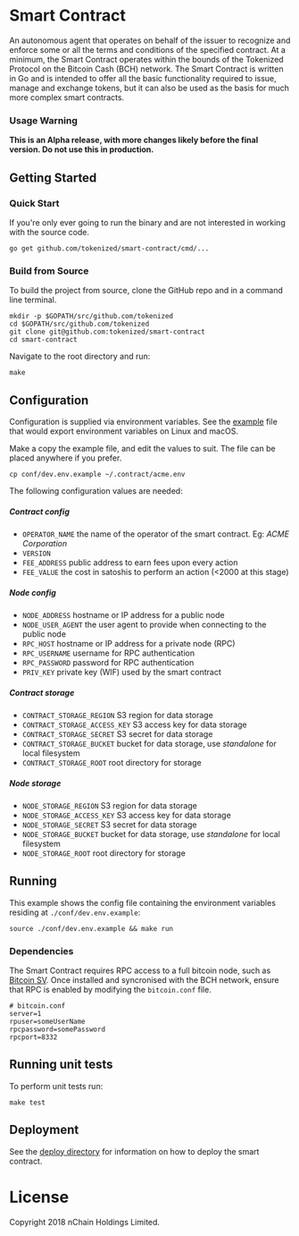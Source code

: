 # Smart Contract

An autonomous agent that operates on behalf of the issuer to recognize and enforce some or all the terms and conditions of the specified contract.  At a minimum, the Smart Contract operates within the bounds of the Tokenized Protocol on the Bitcoin Cash (BCH) network. The Smart Contract is written in Go and is intended to offer all the basic functionality required to issue, manage and exchange tokens, but it can also be used as the basis for much more complex smart contracts.

### Usage Warning

**This is an Alpha release, with more changes likely before the final version. Do not use this in production.**

## Getting Started

### Quick Start

If you're only ever going to run the binary and are not interested in
working with the source code.

    go get github.com/tokenized/smart-contract/cmd/...

### Build from Source

To build the project from source, clone the GitHub repo and in a command line terminal.

    mkdir -p $GOPATH/src/github.com/tokenized
    cd $GOPATH/src/github.com/tokenized
    git clone git@github.com:tokenized/smart-contract
    cd smart-contract

Navigate to the root directory and run:

    make

## Configuration

Configuration is supplied via environment variables. See the
[example](conf/dev.env.example) file that would export environment variables
on Linux and macOS.

Make a copy the example file, and edit the values to suit. The file can be placed anywhere if you prefer.

    cp conf/dev.env.example ~/.contract/acme.env

The following configuration values are needed:

##### Contract config

- `OPERATOR_NAME` the name of the operator of the smart contract. Eg: _ACME Corporation_
- `VERSION`
- `FEE_ADDRESS` public address to earn fees upon every action
- `FEE_VALUE` the cost in satoshis to perform an action (<2000 at this stage)

##### Node config

- `NODE_ADDRESS` hostname or IP address for a public node
- `NODE_USER_AGENT` the user agent to provide when connecting to the public node
- `RPC_HOST` hostname or IP address for a private node (RPC)
- `RPC_USERNAME` username for RPC authentication
- `RPC_PASSWORD` password for RPC authentication
- `PRIV_KEY` private key (WIF) used by the smart contract

##### Contract storage

- `CONTRACT_STORAGE_REGION` S3 region for data storage
- `CONTRACT_STORAGE_ACCESS_KEY` S3 access key for data storage
- `CONTRACT_STORAGE_SECRET` S3 secret for data storage
- `CONTRACT_STORAGE_BUCKET` bucket for data storage, use *standalone* for local filesystem
- `CONTRACT_STORAGE_ROOT` root directory for storage

##### Node storage

- `NODE_STORAGE_REGION` S3 region for data storage
- `NODE_STORAGE_ACCESS_KEY` S3 access key for data storage
- `NODE_STORAGE_SECRET` S3 secret for data storage
- `NODE_STORAGE_BUCKET` bucket for data storage, use *standalone* for local filesystem
- `NODE_STORAGE_ROOT` root directory for storage

## Running

This example shows the config file containing the environment variables
residing at `./conf/dev.env.example`:

    source ./conf/dev.env.example && make run

### Dependencies

The Smart Contract requires RPC access to a full bitcoin node, such as [Bitcoin SV](https://github.com/bitcoin-sv/bitcoin-sv). Once installed and syncronised with the BCH network, ensure that RPC is enabled by modifying the `bitcoin.conf` file.

    # bitcoin.conf
    server=1
    rpuser=someUserName
    rpcpassword=somePassword
    rpcport=8332

## Running unit tests

To perform unit tests run:

    make test

## Deployment

See the [deploy directory](deploy/) for information on how to deploy the smart contract.

# License

Copyright 2018 nChain Holdings Limited.
